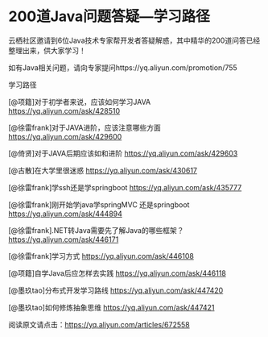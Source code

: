 # 200道Java问题答疑—学习路径

云栖社区邀请到6位Java技术专家帮开发者答疑解惑，其中精华的200道问答已经整理出来，供大家学习！

如有Java相关问题，请向专家提问https://yq.aliyun.com/promotion/755

学习路径

[@项籍]对于初学者来说，应该如何学习JAVA 
https://yq.aliyun.com/ask/428510

[@徐雷frank]对于JAVA进阶，应该注意哪些方面 
https://yq.aliyun.com/ask/429600

[@倚贤]对于JAVA后期应该如和进阶 
https://yq.aliyun.com/ask/429603

[@古散]在大学里很迷惑 
https://yq.aliyun.com/ask/430617

[@徐雷frank]学ssh还是学springboot 
https://yq.aliyun.com/ask/435777

[@徐雷frank]刚开始学java学springMVC 还是springboot 
https://yq.aliyun.com/ask/444894

[@徐雷frank].NET转Java需要先了解Java的哪些框架？ 
https://yq.aliyun.com/ask/446171

[@徐雷frank]学习方式 
https://yq.aliyun.com/ask/446108

[@项籍]自学Java后应怎样去实践 
https://yq.aliyun.com/ask/446118

[@墨玖tao]分布式开发学习路线 
https://yq.aliyun.com/ask/447420

[@墨玖tao]如何修炼抽象思维 
https://yq.aliyun.com/ask/447421

阅读原文请点击：https://yq.aliyun.com/articles/672558
